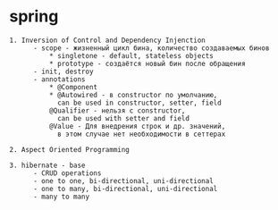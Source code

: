 # spring 

    1. Inversion of Control and Dependency Injenction
          - scope - жизненный цикл бина, количество создаваемых бинов
              * singletone - default, stateless objects
              * prototype - создаётся новый бин после обращения
          - init, destroy
          - annotations
              * @Component
              * @Autowired - в constructor по умолчанию, 
                can be used in constructor, setter, field
              @Qualifier - нельзя с constructor, 
                can be used with setter and field
              @Value - Для внедрения строк и др. значений, 
                в этом случае нет необходимости в сеттерах  

    2. Aspect Oriented Programming
    
    3. hibernate - base
          - CRUD operations
          - one to one, bi-directional, uni-directional
          - one to many, bi-directional, uni-directional                   
          - many to many
